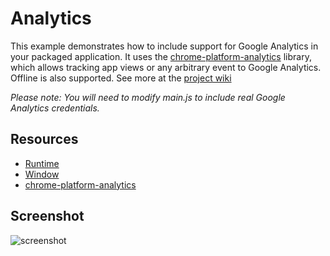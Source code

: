 # Analytics

This example demonstrates how to include support for Google Analytics in your
packaged application. It uses the 
[chrome-platform-analytics](https://github.com/GoogleChrome/chrome-platform-analytics) library,
which allows tracking app views or any arbitrary event to Google Analytics.
Offline is also supported. See more at the [project wiki](https://github.com/GoogleChrome/chrome-platform-analytics/wiki)

*Please note: You will need to modify main.js to include real Google Analytics credentials.*

## Resources

* [Runtime](http://developer.chrome.com/trunk/apps/app.runtime.html)
* [Window](http://developer.chrome.com/trunk/apps/app.window.html)
* [chrome-platform-analytics](https://github.com/GoogleChrome/chrome-platform-analytics/wiki)

     
## Screenshot
![screenshot](https://raw.github.com/GoogleChrome/chrome-app-samples/master/analytics/assets/screenshot_1280_800.png)

